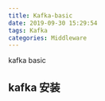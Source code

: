 ```yaml
---
title: Kafka-basic
date: 2019-09-30 15:29:54
tags: Kafka
categories: Middleware
---
```


kafka basic

<!-- more -->

## kafka 安装


